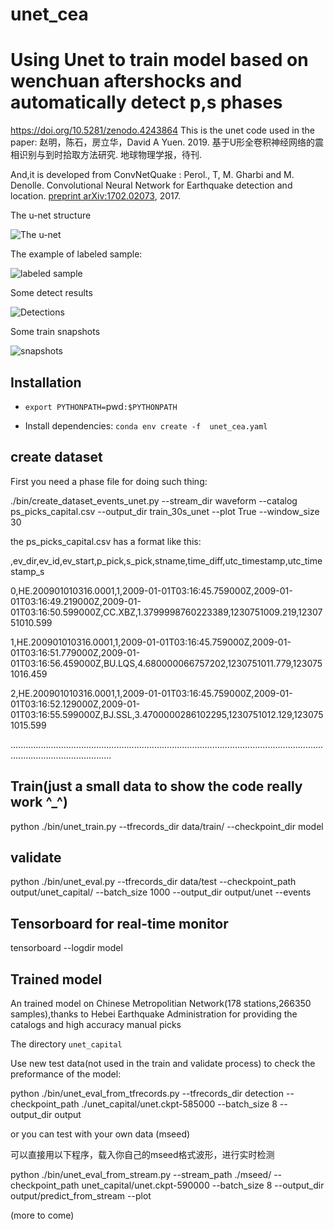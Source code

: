 # unet_cea
Using Unet to train model based on wenchuan aftershocks and automatically detect p,s phases
============= 
https://doi.org/10.5281/zenodo.4243864
This is the unet code used in the paper:
赵明，陈石，房立华，David A Yuen. 2019. 基于U形全卷积神经网络的震相识别与到时拾取方法研究. 地球物理学报，待刊.

And,it is developed from ConvNetQuake :
Perol., T, M. Gharbi and M. Denolle. Convolutional Neural Network for Earthquake detection and location. [preprint arXiv:1702.02073](https://arxiv.org/abs/1702.02073), 2017.

The u-net structure

![The u-net](./fig1.jpg)

The example of labeled sample:

![labeled sample](./fig2.jpg)

Some detect results

![Detections](./fig3.jpg)

Some train snapshots

![snapshots](./20190414211527.png)

## Installation
* `export PYTHONPATH=`pwd`:$PYTHONPATH`

* Install dependencies: `conda env create -f  unet_cea.yaml`

## create dataset

First you need a phase file for doing such thing:

./bin/create_dataset_events_unet.py --stream_dir waveform --catalog ps_picks_capital.csv --output_dir train_30s_unet --plot True --window_size 30

the ps_picks_capital.csv has a format like this:

,ev_dir,ev_id,ev_start,p_pick,s_pick,stname,time_diff,utc_timestamp,utc_timestamp_s

0,HE.200901010316.0001,1,2009-01-01T03:16:45.759000Z,2009-01-01T03:16:49.219000Z,2009-01-01T03:16:50.599000Z,CC.XBZ,1.3799998760223389,1230751009.219,1230751010.599

1,HE.200901010316.0001,1,2009-01-01T03:16:45.759000Z,2009-01-01T03:16:51.779000Z,2009-01-01T03:16:56.459000Z,BU.LQS,4.680000066757202,1230751011.779,1230751016.459

2,HE.200901010316.0001,1,2009-01-01T03:16:45.759000Z,2009-01-01T03:16:52.129000Z,2009-01-01T03:16:55.599000Z,BJ.SSL,3.4700000286102295,1230751012.129,1230751015.599

....................................................................................................................................................................

## Train(just a small data to show the code really work ^_^)

python ./bin/unet_train.py --tfrecords_dir data/train/  --checkpoint_dir model

## validate
python ./bin/unet_eval.py --tfrecords_dir data/test --checkpoint_path output/unet_capital/  --batch_size 1000 --output_dir output/unet --events

## Tensorboard for real-time monitor

tensorboard --logdir model

## Trained model
An trained model on Chinese Metropolitian Network(178 stations,266350 samples),thanks to  Hebei Earthquake Administration for providing the catalogs and high accuracy manual picks 

The directory `unet_capital`

Use new test data(not used in the train and validate process) to check the preformance of the model:

python ./bin/unet_eval_from_tfrecords.py --tfrecords_dir detection --checkpoint_path ./unet_capital/unet.ckpt-585000 --batch_size 8 --output_dir output

or you can test with your own data (mseed)

可以直接用以下程序，载入你自己的mseed格式波形，进行实时检测

python ./bin/unet_eval_from_stream.py --stream_path ./mseed/  --checkpoint_path unet_capital/unet.ckpt-590000 --batch_size 8 --output_dir output/predict_from_stream --plot

(more to come) 
